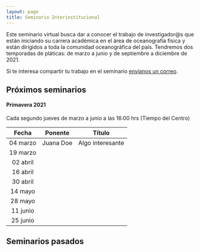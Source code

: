 ```yaml
---
layout: page
title: Seminario Interinstitucional
---
```


Este seminario virtual busca dar a conocer el trabajo de investigador@s que están iniciando su carrera académica en el área de oceanografía fisica y están dirigidos a toda la comunidad oceanográfica del país. Tendremos dos temporadas de pláticas: de marzo a junio y de septiembre a diciembre de 2021.

Si te interesa compartir tu trabajo en el seminario [envíanos un correo](https://anakarinarm.github.io/RIOF/acercade).

## Próximos seminarios

#### Primavera 2021
Cada segundo jueves de marzo a junio a las 16:00 hrs (Tiempo del Centro)

|Fecha|Ponente|Título|
|:--:|:--:|:--:|
|04 marzo| Juana Doe| Algo interesante|
|19 marzo| ||
|02 abril| ||
|16 abril|||
|30 abril|||
|14 mayo|||
|28 mayo|||
|11 junio|||
|25 junio|||

## Seminarios pasados


